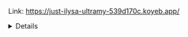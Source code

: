 Link: https://just-ilysa-ultramy-539d170c.koyeb.app/

<details>
# Week 1

## Reflection 1

I've used several clean code principles in implementing my edit and delete feature. I used meaningful names for my functions and variables. I also wrote them clear enough to the point I can understand the code without any comments reminding me. I tried my best to apply the right object and data structure. Some errors have also been handled, although some others have not. For security principle, I used id as a way to authenticate a request to a certain object. However, I have not implemented enough entropy to the id attribute. To improve my code, I can implement a more holistic error handling and implement an id with more entropy.

## Reflection 2

1. I feel really satisfied after writing the unit-test. It gives me more confidence about my code. It depends on how many we need to cover our test sceanrios. Even having 100% coverage does not mean our code does not have bugs. There might be external dependencies that the test does not catch.

2. The new code will surely be unclean. The new code will reduce the code quality. It might create naming issues. Therefore we might need more comments to differentiate the two and this will create redundant comments. So in general, duplicate codes can really reduce the quality of our clean code. We can instead use a base class. With the availability of a base class, we could avoid using duplicate codes easier.

# Week 2

1. There were some issues with my code. I tried fixing some of those issues. I fixed "Unnecessary modifier 'public' on method 'delete'". I fixed "Unnecessary modifier 'public' on method 'create'" too. I also fixed "Unnecessary modifier 'public' on method 'create'". The code issues were pretty self-explanatory, so all I did was pinpoint the source of the issue and change it.

2. I think the current workflow implementation has met the definition of CI/CD. The workflows automatically run tests and build the project every time code is pushed. This is done by setting up our ci.yml to do it. The workflows automatically scan our code on every push for any issues. This is done by setting up our pmd.yml to do it. The workflows automatically deploy our web on every push. This is done by linking our GitHub Repository to Koyeb. 

# Week 3

1. I applied SRP, OCP, LSP, ISP, and DIP. For SRP, I seperated a base service interface into two interfaces, one is for write and the other one is for read. For OCP, I made a BaseService so that any new entity with similar behavior to product or car can extend it easily. For LSP, I made sure that every function in the interface if implemented in the Impl file. For ISP, I seperated the extended the base service to Car and Product. For DIP, I made sure that my code relies on abstractions such as interfaces.

2. Implementing SOLID principle makes my code more maintainable and readable. I can figure out what file do what easily. It is also more structued. The biggest effect I felt is it is way easier to progress now. With the base service, I can extend classes with similar behavior easily.

3. It makes the code less readable. It also makes the code hard to maintain. Files are also harder to locate. It is also harder to progress. For example, I might need to do some redundant coding to make a service without base service.

# Week 4

1. TDD flow is useful for me. I do think it takes a little longer than making it normally. It is also really hard since we are making the tests first. Usually, I make the code first and then the test. But, I think I can think about my program more holistically. So, I think overall it is useful.
   
2. I have made a lot of unit tests in this tutorial. I think my unit test already cover happy and unhappy paths, although I think there might be holes here and there. My tests are also repeatable. Some of my assertions are loose, I might need to work on my error throwing and edge cases like null next time. I think my unit test is not the Fastest because there are some repeated tests of a feature/function. But, I try to keep it as few as I can. Next time, I will try to brainstorm harder in the early stages so that I do not have to add another test for the same function midway and therefore making my unit test more compact.
</details>
